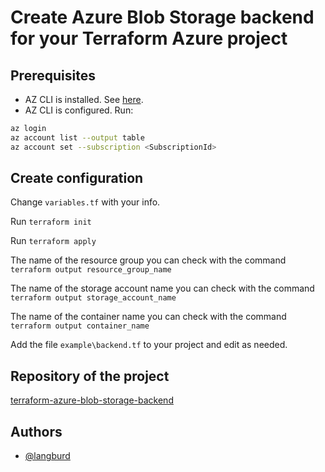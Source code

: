 # Create Azure Blob Storage backend for your Terraform Azure project

## Prerequisites

- AZ CLI is installed. See [here](https://docs.microsoft.com/en-us/cli/azure/install-azure-cli?view=azure-cli-latest).
- AZ CLI is configured. Run:

```bash
az login
az account list --output table
az account set --subscription <SubscriptionId>
```

## Create configuration

Change `variables.tf` with your info.

Run `terraform init`

Run `terraform apply`

The name of the resource group you can check with the command `terraform output resource_group_name`

The name of the storage account name you can check with the command `terraform output storage_account_name`

The name of the container name you can check with the command `terraform output container_name`

Add the file `example\backend.tf` to your project and edit as needed.

## Repository of the project

[terraform-azure-blob-storage-backend](https://github.com/langburd/terraform-azure-blob-storage-backend)

## Authors

- [@langburd](https://www.github.com/langburd)
